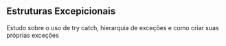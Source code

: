 ## Estruturas Excepicionais
Estudo sobre o uso de try catch, hierarquia de exceções e como criar suas próprias exceções